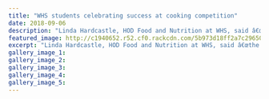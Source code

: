```yaml
---
title: "WHS students celebrating success at cooking competition"
date: 2018-09-06
description: "Linda Hardcastle, HOD Food and Nutrition at WHS, said â€œthe students gained 8 gold, 5 silver, 4 bronze and three...â€"
featured_image: http://c1940652.r52.cf0.rackcdn.com/5b973d18ff2a7c2965000255/Cooking-RCP-280-6-sept-2018.jpg
excerpt: "Linda Hardcastle, HOD Food and Nutrition at WHS, said â€œthe students gained 8 gold, 5 silver, 4 bronze and three Participation Certificates from the UCOL competition.â€"
gallery_image_1: 
gallery_image_2: 
gallery_image_3: 
gallery_image_4: 
gallery_image_5: 
---
```

